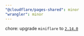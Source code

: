 ```yaml
---
"@cloudflare/pages-shared": minor
"wrangler": minor
---
```


chore: upgrade `miniflare` to [`2.14.0`](https://github.com/cloudflare/miniflare/releases/tag/v2.14.0)
